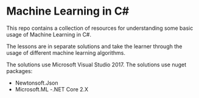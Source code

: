 # Machine Learning in C#

This repo contains a collection of resources for understanding some basic usage of Machine Learning in C#.

The lessons are in separate solutions and take the learner through the usage of different machine learning algorithms.

The solutions use Microsoft Visual Studio 2017.
The solutions use nuget packages:
 - Newtonsoft.Json
 - Microsoft.ML
 -.NET Core 2.X
